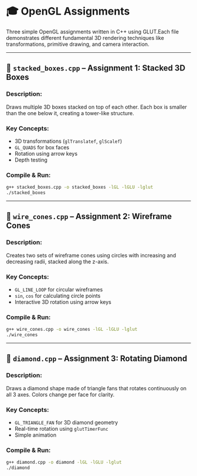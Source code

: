 # 🎓 OpenGL Assignments

Three simple OpenGL assignments written in C++ using GLUT.Each file demonstrates different fundamental 3D rendering techniques like transformations, primitive drawing, and camera interaction.

---

## 🧱 `stacked_boxes.cpp` – Assignment 1: Stacked 3D Boxes

### Description:

Draws multiple 3D boxes stacked on top of each other. Each box is smaller than the one below it, creating a tower-like structure.

### Key Concepts:

* 3D transformations (`glTranslatef`, `glScalef`)
* `GL_QUADS` for box faces
* Rotation using arrow keys
* Depth testing

### Compile & Run:

```bash
g++ stacked_boxes.cpp -o stacked_boxes -lGL -lGLU -lglut
./stacked_boxes
```

---

## 🔁 `wire_cones.cpp` – Assignment 2: Wireframe Cones

### Description:

Creates two sets of wireframe cones using circles with increasing and decreasing radii, stacked along the z-axis.

### Key Concepts:

* `GL_LINE_LOOP` for circular wireframes
* `sin`, `cos` for calculating circle points
* Interactive 3D rotation using arrow keys

### Compile & Run:

```bash
g++ wire_cones.cpp -o wire_cones -lGL -lGLU -lglut
./wire_cones
```

---

## 💎 `diamond.cpp` – Assignment 3: Rotating Diamond

### Description:

Draws a diamond shape made of triangle fans that rotates continuously on all 3 axes. Colors change per face for clarity.

### Key Concepts:

* `GL_TRIANGLE_FAN` for 3D diamond geometry
* Real-time rotation using `glutTimerFunc`
* Simple animation

### Compile & Run:

```bash
g++ diamond.cpp -o diamond -lGL -lGLU -lglut
./diamond
```
